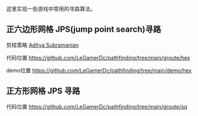 这里实现一些游戏中常用的寻路算法。

## 正六边形网格 JPS(jump point search)寻路

剪枝策略 [Aditya Subramanian](https://adityasubramanian.weebly.com/uploads/7/0/6/3/70633237/jump_point_search_on_hexagonal_grids.pdf)

代码位置 https://github.com/LeGamerDc/pathfinding/tree/main/groute/hex

demo位置 https://github.com/LeGamerDc/pathfinding/tree/main/demo/hex

## 正方形网格 JPS 寻路

代码位置 https://github.com/LeGamerDc/pathfinding/tree/main/groute/sq